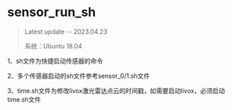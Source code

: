 # sensor_run_sh
> Latest update  --  2023.04.23
> 
> 系统：Ubuntu 18.04
>
1、sh文件为快捷启动传感器的命令

2、多个传感器启动的sh文件参考sensor_0/1.sh文件

3、time.sh文件为修改livox激光雷达点云的时间戳，如需要启动livox，必须启动time.sh文件